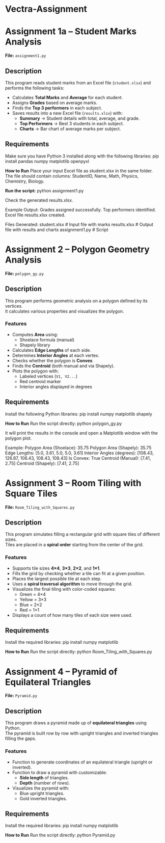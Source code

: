 ﻿# Vectra-Assignment

# Assignment 1a – Student Marks Analysis


**File:** `assignment1.py`
## Description
This program reads student marks from an Excel file (`student.xlsx`) and performs the following tasks:
- Calculates **Total Marks** and **Average** for each student.  
- Assigns **Grades** based on average marks.  
- Finds the **Top 3 performers** in each subject.  
- Saves results into a new Excel file (`results.xlsx`) with:
  - **Summary** → Student details with total, average, and grade.  
  - **Top Performers** → Best 3 students in each subject.  
  - **Charts** → Bar chart of average marks per subject.

## Requirements
Make sure you have Python 3 installed along with the following libraries: pip install pandas numpy matplotlib openpyxl

 **How to Run**
Place your input Excel file as student.xlsx in the same folder.
The file should contain columns: StudentID, Name, Math, Physics, Chemistry, Biology.

**Run the script:**
python assignment1.py

Check the generated results.xlsx.

Example Output:
Grades assigned successfully.
Top performers identified.
Excel file results.xlsx created.

Files Generated:
student.xlsx    # Input file with marks
results.xlsx    # Output file with results and charts
assignment1.py  # Script


# Assignment 2 – Polygon Geometry Analysis

**File:** `polygon_gy.py`

## Description
This program performs geometric analysis on a polygon defined by its vertices.  
It calculates various properties and visualizes the polygon.

### Features
- Computes **Area** using:
  - Shoelace formula (manual)
  - Shapely library  
- Calculates **Edge Lengths** of each side.  
- Determines **Interior Angles** at each vertex.  
- Checks whether the polygon is **Convex**.  
- Finds the **Centroid** (both manual and via Shapely).  
- Plots the polygon with:
  - Labeled vertices (`V1, V2...`)  
  - Red centroid marker  
  - Interior angles displayed in degrees  

## Requirements
Install the following Python libraries: pip install numpy matplotlib shapely

**How to Run**
Run the script directly: python polygon_gy.py

It will print the results in the console and open a Matplotlib window with the polygon plot.

Example:
Polygon Area (Shoelace): 35.75
Polygon Area (Shapely): 35.75
Edge Lengths: [5.0, 3.61, 5.0, 5.0, 3.61]
Interior Angles (degrees): [108.43, 126.87, 108.43, 108.43, 108.43]
Is Convex: True
Centroid (Manual): [7.41, 2.75]
Centroid (Shapely): [7.41, 2.75]


# Assignment 3 – Room Tiling with Square Tiles

**File:** `Room_Tiling_with_Squares.py`

## Description
This program simulates filling a rectangular grid with square tiles of different sizes.  
Tiles are placed in a **spiral order** starting from the center of the grid.

### Features
- Supports tile sizes **4×4**, **3×3**, **2×2**, and **1×1**.  
- Fills the grid by checking whether a tile can fit at a given position.  
- Places the largest possible tile at each step.  
- Uses a **spiral traversal algorithm** to move through the grid.  
- Visualizes the final tiling with color-coded squares:
  - Green = 4×4  
  - Yellow = 3×3  
  - Blue = 2×2  
  - Red = 1×1  
- Displays a count of how many tiles of each size were used.

## Requirements
Install the required libraries: pip install numpy matplotlib
 
 **How to Run**
Run the script directly: python Room_Tiling_with_Squares.py


# Assignment 4 – Pyramid of Equilateral Triangles

**File:** `Pyramid.py`
## Description
This program draws a pyramid made up of **equilateral triangles** using Python.  
The pyramid is built row by row with upright triangles and inverted triangles filling the gaps.
### Features
- Function to generate coordinates of an equilateral triangle (upright or inverted).  
- Function to draw a pyramid with customizable:
  - **Side length** of triangles.  
  - **Depth** (number of rows).  
- Visualizes the pyramid with:
  - Blue upright triangles.  
  - Gold inverted triangles.  

## Requirements
Install the required libraries: pip install numpy matplotlib

**How to Run**
Run the script directly: python Pyramid.py
